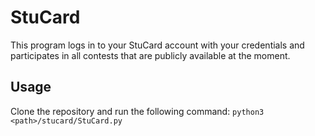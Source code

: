 # StuCard
This program logs in to your StuCard account with your credentials and participates in all contests that are publicly available at the moment.

## Usage
Clone the repository and run the following command:
`python3 <path>/stucard/StuCard.py`
